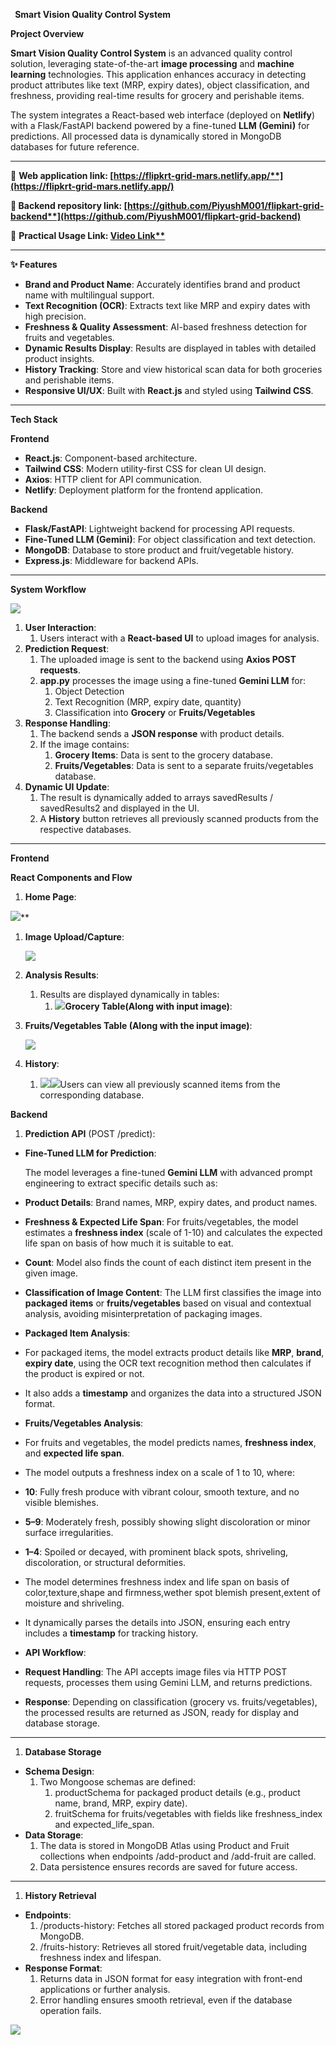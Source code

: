 ﻿` `**Smart Vision Quality Control System**

**Project Overview**

**Smart Vision Quality Control System** is an advanced quality control solution, leveraging state-of-the-art **image processing** and **machine learning** technologies. This application enhances accuracy in detecting product attributes like text (MRP, expiry dates), object classification, and freshness, providing real-time results for grocery and perishable items.

The system integrates a React-based web interface (deployed on **Netlify**) with a Flask/FastAPI backend powered by a fine-tuned **LLM (Gemini)** for predictions. All processed data is dynamically stored in MongoDB databases for future reference.

-----
🚀 **Web application link: [https://flipkrt-grid-mars.netlify.app/**](https://flipkrt-grid-mars.netlify.app/)**

**🚀 Backend repository link: [https://github.com/PiyushM001/flipkart-grid-backend**](https://github.com/PiyushM001/flipkart-grid-backend)**

**🚀** **Practical Usage Link: [Video Link**](https://drive.google.com/file/d/1RyE0Gsdrise3Rw0hRBiOBsdiI9FCeukP/view)**

-----
**✨ Features**

- **Brand and Product Name**: Accurately identifies brand and product name with multilingual support.
- **Text Recognition (OCR)**: Extracts text like MRP and expiry dates with high precision.
- **Freshness & Quality Assessment**: AI-based freshness detection for fruits and vegetables.
- **Dynamic Results Display**: Results are displayed in tables with detailed product insights.
- **History Tracking**: Store and view historical scan data for both groceries and perishable items.
- **Responsive UI/UX**: Built with **React.js** and styled using **Tailwind CSS**.
-----
**Tech Stack**

**Frontend**

- **React.js**: Component-based architecture.
- **Tailwind CSS**: Modern utility-first CSS for clean UI design.
- **Axios**: HTTP client for API communication.
- **Netlify**: Deployment platform for the frontend application.

**Backend**

- **Flask/FastAPI**: Lightweight backend for processing API requests.
- **Fine-Tuned LLM (Gemini)**: For object classification and text detection.
- **MongoDB**: Database to store product and fruit/vegetable history.
- **Express.js**: Middleware for backend APIs.
-----
**System Workflow**

![](Aspose.Words.beb964a5-f4fb-43d1-b52c-5ae96e725be2.001.png)

1. **User Interaction**:
   1. Users interact with a **React-based UI** to upload images for analysis.
1. **Prediction Request**:
   1. The uploaded image is sent to the backend using **Axios POST requests**.
   1. **app.py** processes the image using a fine-tuned **Gemini LLM** for: 
      1. Object Detection
      1. Text Recognition (MRP, expiry date, quantity)
      1. Classification into **Grocery** or **Fruits/Vegetables**
1. **Response Handling**:
   1. The backend sends a **JSON response** with product details.
   1. If the image contains: 
      1. **Grocery Items**: Data is sent to the grocery database.
      1. **Fruits/Vegetables**: Data is sent to a separate fruits/vegetables database.
1. **Dynamic UI Update**:
   1. The result is dynamically added to arrays savedResults / savedResults2 and displayed in the UI.
   1. A **History** button retrieves all previously scanned products from the respective databases.
-----
**Frontend**

**React Components and Flow**

1. **Home Page**:

![](Aspose.Words.beb964a5-f4fb-43d1-b52c-5ae96e725be2.002.png)**    

1. **Image Upload/Capture**:

   ![](Aspose.Words.beb964a5-f4fb-43d1-b52c-5ae96e725be2.003.png)            

1. **Analysis Results**:
   1. Results are displayed dynamically in tables:
      1. ![](Aspose.Words.beb964a5-f4fb-43d1-b52c-5ae96e725be2.004.png)**Grocery Table(**Along with input image**)**:









1. **Fruits/Vegetables Table (**Along with the input image**)**:

   ![](Aspose.Words.beb964a5-f4fb-43d1-b52c-5ae96e725be2.005.png)




1. **History**:
   1. ![](Aspose.Words.beb964a5-f4fb-43d1-b52c-5ae96e725be2.006.png)![](Aspose.Words.beb964a5-f4fb-43d1-b52c-5ae96e725be2.007.png)Users can view all previously scanned items from the corresponding database.


**Backend**

1. **Prediction API** (POST /predict):
- **Fine-Tuned LLM for Prediction**:

  The model leverages a fine-tuned **Gemini LLM** with advanced prompt engineering to extract specific details such as:

- **Product Details**: Brand names, MRP, expiry dates, and product names.
- **Freshness & Expected Life Span**: For fruits/vegetables, the model estimates a **freshness index** (scale of 1-10) and calculates the expected life span on basis of how much it is suitable to eat.
- **Count**: Model also finds the count of each distinct item present in the given image.
- **Classification of Image Content**:
  The LLM first classifies the image into **packaged items** or **fruits/vegetables** based on visual and contextual analysis, avoiding misinterpretation of packaging images.
- **Packaged Item Analysis**:
- For packaged items, the model extracts product details like **MRP**, **brand**, **expiry date**, using the OCR text recognition method then calculates if the product is expired or not.
- It also adds a **timestamp** and organizes the data into a structured JSON format.

- **Fruits/Vegetables Analysis**:
- For fruits and vegetables, the model predicts names, **freshness index**, and **expected life span**.
- The model outputs a freshness index on a scale of 1 to 10, where:
- **10**: Fully fresh produce with vibrant colour, smooth texture, and no visible blemishes.
- **5–9**: Moderately fresh, possibly showing slight discoloration or minor surface irregularities.
- **1–4**: Spoiled or decayed, with prominent black spots, shriveling, discoloration, or structural deformities.
- The model determines freshness index and life span on basis of color,texture,shape and firmness,wether spot blemish present,extent of moisture and shriveling.
- It dynamically parses the details into JSON, ensuring each entry includes a **timestamp** for tracking history.

- **API Workflow**:
- **Request Handling**: The API accepts image files via HTTP POST requests, processes them using Gemini LLM, and returns predictions.
- **Response**: Depending on classification (grocery vs. fruits/vegetables), the processed results are returned as JSON, ready for display and database storage.

-----
1. **Database Storage**
- **Schema Design**: 
  1. Two Mongoose schemas are defined: 
     1. productSchema for packaged product details (e.g., product name, brand, MRP, expiry date).
     1. fruitSchema for fruits/vegetables with fields like freshness\_index and expected\_life\_span.
- **Data Storage**: 
  1. The data is stored in MongoDB Atlas using Product and Fruit collections when endpoints /add-product and /add-fruit are called.
  1. Data persistence ensures records are saved for future access.
-----
1. **History Retrieval**
- **Endpoints**: 
  1. /products-history: Fetches all stored packaged product records from MongoDB.
  1. /fruits-history: Retrieves all stored fruit/vegetable data, including freshness index and lifespan.
- **Response Format**: 
  1. Returns data in JSON format for easy integration with front-end applications or further analysis.
  1. Error handling ensures smooth retrieval, even if the database operation fails.

![](Aspose.Words.beb964a5-f4fb-43d1-b52c-5ae96e725be2.008.png)
